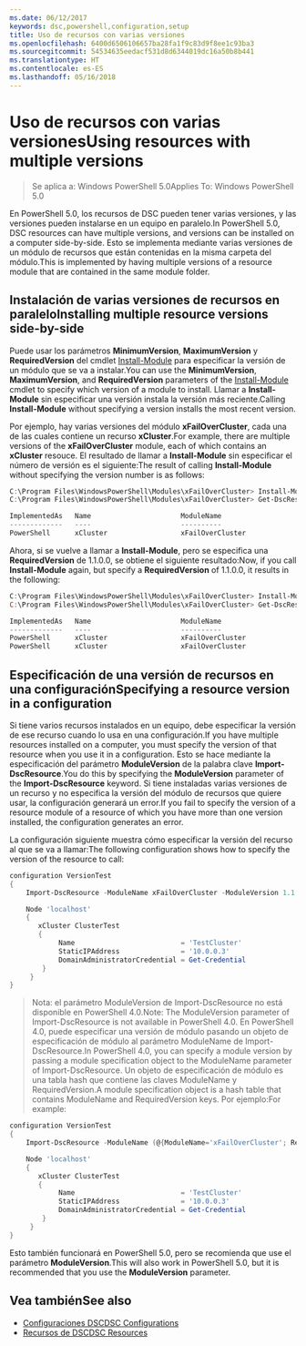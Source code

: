 ```yaml
---
ms.date: 06/12/2017
keywords: dsc,powershell,configuration,setup
title: Uso de recursos con varias versiones
ms.openlocfilehash: 6400d6506106657ba28fa1f9c83d9f8ee1c93ba3
ms.sourcegitcommit: 54534635eedacf531d8d6344019dc16a50b8b441
ms.translationtype: HT
ms.contentlocale: es-ES
ms.lasthandoff: 05/16/2018
---
```

# <a name="using-resources-with-multiple-versions"></a><span data-ttu-id="4d1c3-103">Uso de recursos con varias versiones</span><span class="sxs-lookup"><span data-stu-id="4d1c3-103">Using resources with multiple versions</span></span>

> <span data-ttu-id="4d1c3-104">Se aplica a: Windows PowerShell 5.0</span><span class="sxs-lookup"><span data-stu-id="4d1c3-104">Applies To: Windows PowerShell 5.0</span></span>

<span data-ttu-id="4d1c3-105">En PowerShell 5.0, los recursos de DSC pueden tener varias versiones, y las versiones pueden instalarse en un equipo en paralelo.</span><span class="sxs-lookup"><span data-stu-id="4d1c3-105">In PowerShell 5.0, DSC resources can have multiple versions, and versions can be installed on a computer side-by-side.</span></span> <span data-ttu-id="4d1c3-106">Esto se implementa mediante varias versiones de un módulo de recursos que están contenidas en la misma carpeta del módulo.</span><span class="sxs-lookup"><span data-stu-id="4d1c3-106">This is implemented by having multiple versions of a resource module that are contained in the same module folder.</span></span>

## <a name="installing-multiple-resource-versions-side-by-side"></a><span data-ttu-id="4d1c3-107">Instalación de varias versiones de recursos en paralelo</span><span class="sxs-lookup"><span data-stu-id="4d1c3-107">Installing multiple resource versions side-by-side</span></span>

<span data-ttu-id="4d1c3-108">Puede usar los parámetros **MinimumVersion**, **MaximumVersion** y **RequiredVersion** del cmdlet [Install-Module](https://technet.microsoft.com/library/dn807162.aspx) para especificar la versión de un módulo que se va a instalar.</span><span class="sxs-lookup"><span data-stu-id="4d1c3-108">You can use the **MinimumVersion**, **MaximumVersion**, and **RequiredVersion** parameters of the [Install-Module](https://technet.microsoft.com/library/dn807162.aspx) cmdlet to specify which version of a module to install.</span></span> <span data-ttu-id="4d1c3-109">Llamar a **Install-Module** sin especificar una versión instala la versión más reciente.</span><span class="sxs-lookup"><span data-stu-id="4d1c3-109">Calling **Install-Module** without specifying a version installs the most recent version.</span></span>

<span data-ttu-id="4d1c3-110">Por ejemplo, hay varias versiones del módulo **xFailOverCluster**, cada una de las cuales contiene un recurso **xCluster**.</span><span class="sxs-lookup"><span data-stu-id="4d1c3-110">For example, there are multiple versions of the **xFailOverCluster** module, each of which contains an **xCluster** resouce.</span></span> <span data-ttu-id="4d1c3-111">El resultado de llamar a **Install-Module** sin especificar el número de versión es el siguiente:</span><span class="sxs-lookup"><span data-stu-id="4d1c3-111">The result of calling **Install-Module** without specifying the version number is as follows:</span></span>

```powershell
C:\Program Files\WindowsPowerShell\Modules\xFailOverCluster> Install-Module xFailOverCluster
C:\Program Files\WindowsPowerShell\Modules\xFailOverCluster> Get-DscResource xCluster

ImplementedAs   Name                      ModuleName                     Version    Properties
-------------   ----                      ----------                     -------    ----------
PowerShell      xCluster                  xFailOverCluster               1.2.0.0    {DomainAdministratorCredential, ...
```

<span data-ttu-id="4d1c3-112">Ahora, si se vuelve a llamar a **Install-Module**, pero se especifica una **RequiredVersion** de 1.1.0.0, se obtiene el siguiente resultado:</span><span class="sxs-lookup"><span data-stu-id="4d1c3-112">Now, if you call **Install-Module** again, but specify a **RequiredVersion** of 1.1.0.0, it results in the following:</span></span>

```powershell
C:\Program Files\WindowsPowerShell\Modules\xFailOverCluster> Install-Module xFailOverCluster -RequiredVersion 1.1
C:\Program Files\WindowsPowerShell\Modules\xFailOverCluster> Get-DscResource xCluster

ImplementedAs   Name                      ModuleName                     Version    Properties
-------------   ----                      ----------                     -------    ----------
PowerShell      xCluster                  xFailOverCluster               1.1        {DomainAdministratorCredential, Name, ...
PowerShell      xCluster                  xFailOverCluster               1.2.0.0    {DomainAdministratorCredential, Name, ...
```

## <a name="specifying-a-resource-version-in-a-configuration"></a><span data-ttu-id="4d1c3-113">Especificación de una versión de recursos en una configuración</span><span class="sxs-lookup"><span data-stu-id="4d1c3-113">Specifying a resource version in a configuration</span></span>

<span data-ttu-id="4d1c3-114">Si tiene varios recursos instalados en un equipo, debe especificar la versión de ese recurso cuando lo usa en una configuración.</span><span class="sxs-lookup"><span data-stu-id="4d1c3-114">If you have multiple resources installed on a computer, you must specify the version of that resource when you use it in a configuration.</span></span> <span data-ttu-id="4d1c3-115">Esto se hace mediante la especificación del parámetro **ModuleVersion** de la palabra clave **Import-DscResource**.</span><span class="sxs-lookup"><span data-stu-id="4d1c3-115">You do this by specifying the **ModuleVersion** parameter of the **Import-DscResource** keyword.</span></span> <span data-ttu-id="4d1c3-116">Si tiene instaladas varias versiones de un recurso y no especifica la versión del módulo de recursos que quiere usar, la configuración generará un error.</span><span class="sxs-lookup"><span data-stu-id="4d1c3-116">If you fail to specify the version of a resource module of a resource of which you have more than one version installed, the configuration generates an error.</span></span>

<span data-ttu-id="4d1c3-117">La configuración siguiente muestra cómo especificar la versión del recurso al que se va a llamar:</span><span class="sxs-lookup"><span data-stu-id="4d1c3-117">The following configuration shows how to specify the version of the resource to call:</span></span>

```powershell
configuration VersionTest
{
    Import-DscResource -ModuleName xFailOverCluster -ModuleVersion 1.1

    Node 'localhost'
    {
       xCluster ClusterTest
       {
            Name                          = 'TestCluster'
            StaticIPAddress               = '10.0.0.3'
            DomainAdministratorCredential = Get-Credential
        }
     }
}
```

><span data-ttu-id="4d1c3-118">Nota: el parámetro ModuleVersion de Import-DscResource no está disponible en PowerShell 4.0.</span><span class="sxs-lookup"><span data-stu-id="4d1c3-118">Note: The ModuleVersion parameter of Import-DscResource is not available in PowerShell 4.0.</span></span> <span data-ttu-id="4d1c3-119">En PowerShell 4.0, puede especificar una versión de módulo pasando un objeto de especificación de módulo al parámetro ModuleName de Import-DscResource.</span><span class="sxs-lookup"><span data-stu-id="4d1c3-119">In PowerShell 4.0, you can specify a module version by passing a module specification object to the ModuleName parameter of Import-DscResource.</span></span> <span data-ttu-id="4d1c3-120">Un objeto de especificación de módulo es una tabla hash que contiene las claves ModuleName y RequiredVersion.</span><span class="sxs-lookup"><span data-stu-id="4d1c3-120">A module specification object is a hash table that contains ModuleName and RequiredVersion  keys.</span></span> <span data-ttu-id="4d1c3-121">Por ejemplo:</span><span class="sxs-lookup"><span data-stu-id="4d1c3-121">For example:</span></span>

```powershell
configuration VersionTest
{
    Import-DscResource -ModuleName (@{ModuleName='xFailOverCluster'; RequiredVersion='1.1'} )

    Node 'localhost'
    {
       xCluster ClusterTest
       {
            Name                          = 'TestCluster'
            StaticIPAddress               = '10.0.0.3'
            DomainAdministratorCredential = Get-Credential
        }
     }
}
```

<span data-ttu-id="4d1c3-122">Esto también funcionará en PowerShell 5.0, pero se recomienda que use el parámetro **ModuleVersion**.</span><span class="sxs-lookup"><span data-stu-id="4d1c3-122">This will also work in PowerShell 5.0, but it is recommended that you use the **ModuleVersion** parameter.</span></span>

## <a name="see-also"></a><span data-ttu-id="4d1c3-123">Vea también</span><span class="sxs-lookup"><span data-stu-id="4d1c3-123">See also</span></span>
* [<span data-ttu-id="4d1c3-124">Configuraciones DSC</span><span class="sxs-lookup"><span data-stu-id="4d1c3-124">DSC Configurations</span></span>](configurations.md)
* [<span data-ttu-id="4d1c3-125">Recursos de DSC</span><span class="sxs-lookup"><span data-stu-id="4d1c3-125">DSC Resources</span></span>](resources.md)
